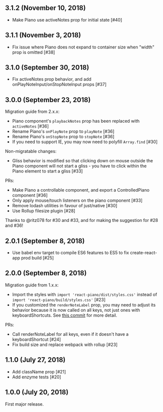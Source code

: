 ## 3.1.2 (November 10, 2018)

* Make Piano use activeNotes prop for initial state [#40]

## 3.1.1 (November 3, 2018)

* Fix issue where Piano does not expand to container size when "width" prop is omitted [#38]

## 3.1.0 (September 30, 2018)

* Fix activeNotes prop behavior, and add onPlayNoteInput/onStopNoteInput props [#37]

## 3.0.0 (September 23, 2018)

Migration guide from 2.x.x:

* Piano component's `playbackNotes` prop has been replaced with `activeNotes` [#36]
* Rename Piano's `onPlayNote` prop to `playNote` [#36]
* Rename Piano's `onStopNote` prop to `stopNote` [#36]
* If you need to support IE, you may now need to polyfill `Array.find` [#30]

Non-migratable changes:

* Gliss behavior is modified so that clicking down on mouse outside the Piano component will not start a gliss - you have to click within the Piano element to start a gliss [#33]

PRs:

* Make Piano a controllable component, and export a ControlledPiano component [#36]
* Only apply mouse/touch listeners on the piano component [#33]
* Remove lodash utilities in favour of just/native [#30]
* Use Rollup filesize plugin [#28]

Thanks to @ritz078 for #30 and #33, and for making the suggestion for #28 and #36!

## 2.0.1 (September 8, 2018)

* Use babel env target to compile ES6 features to ES5 to fix create-react-app prod build [#25]

## 2.0.0 (September 8, 2018)

Migration guide from 1.x.x:

* Import the styles with `import 'react-piano/dist/styles.css'` instead of `import 'react-piano/build/styles.css'` [#23]
* If you customized the `renderNoteLabel` prop, you may need to adjust its behavior because it is now called on all keys, not just ones with keyboardShortcuts. See [this commit](https://github.com/kevinsqi/react-piano/pull/24/commits/822b66738e79909009ccea41b8a8f13554c7c01e) for more detail.

PRs:

* Call renderNoteLabel for all keys, even if it doesn't have a keyboardShortcut [#24]
* Fix build size and replace webpack with rollup [#23]

## 1.1.0 (July 27, 2018)

* Add className prop [#21]
* Add enzyme tests [#20]

## 1.0.0 (July 20, 2018)

First major release.
